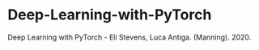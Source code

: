 # Deep-Learning-with-PyTorch
Deep Learning with PyTorch - Eli Stevens, Luca Antiga. (Manning). 2020.
